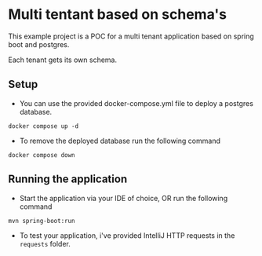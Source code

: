 # Multi tentant based on schema's

This example project is a POC for a multi tenant application based on spring boot and postgres.

Each tenant gets its own schema.

## Setup

* You can use the provided docker-compose.yml file to deploy a postgres database.

```shell
docker compose up -d
```

* To remove the deployed database run the following command

```shell
docker compose down
```

## Running the application

* Start the application via your IDE of choice, OR run the following command

```shell
mvn spring-boot:run
```

* To test your application, i've provided IntelliJ HTTP requests in the `requests` folder.